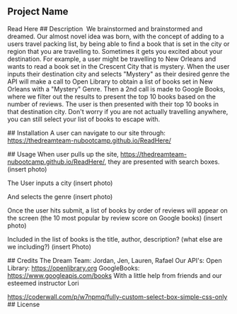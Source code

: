 ## Project Name 
Read Here 
## Description 
We brainstormed and brainstormed and dreamed.   Our almost novel idea was born, with the concept of adding to a users travel packing list, by being able to find a book that is set in the city or region that you are travelling to.   Sometimes it gets you excited about your destination.   For example, a user might be travelling to New Orleans and wants to read a book set in the Crescent City that is mystery.     When the user inputs their destination city and selects "Mystery" as their desired genre the API will make a call to Open Library to obtain a list of books set in New Orleans with a "Mystery" Genre.  Then a 2nd call is made to Google Books, where we filter out the results to present the top 10 books based on the number of reviews. The user is then presented with their top 10 books in that destination city.   Don't worry if you are not actually travelling anywhere, you can still select your list of books to escape with.        

## Installation
A user can navigate to our site through:   https://thedreamteam-nubootcamp.github.io/ReadHere/

## Usage
When user pulls up the site, https://thedreamteam-nubootcamp.github.io/ReadHere/, they are presented with search boxes. (insert photo)

The User inputs a city (insert photo)

And selects the genre (insert photo)

Once the user hits submit, a list of books by order of reviews will appear on the screen (the 10 most popular by review score on Google books) (insert photo)

Included in the list of books is the title, author, description? (what else are we including?)  (insert Photo)







## Credits
The Dream Team: Jordan, Jen, Lauren, Rafael
Our API's: 
Open Library: https://openlibrary.org 
GoogleBooks: https://www.googleapis.com/books 
With a little help from friends and our esteemed instructor Lori
 
 
https://coderwall.com/p/w7npmq/fully-custom-select-box-simple-css-only
## License